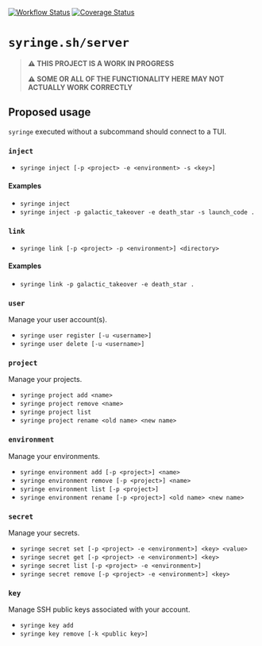 [![Workflow Status](https://github.com/syringe-sh/server/actions/workflows/build.yml/badge.svg?branch=main)](https://github.com/syringe-sh/server/actions/workflows/build.yml?query=branch%3Amain)
[![Coverage Status](https://coveralls.io/repos/github/syringe-sh/server/badge.svg?branch=main)](https://coveralls.io/github/syringe-sh/server?branch=main)

# `syringe.sh/server`

> **⚠️ THIS PROJECT IS A WORK IN PROGRESS**
>
> **⚠️ SOME OR ALL OF THE FUNCTIONALITY HERE MAY NOT ACTUALLY WORK CORRECTLY**

## Proposed usage

`syringe` executed without a subcommand should connect to a TUI.

### `inject`

- `syringe inject [-p <project> -e <environment> -s <key>]`

#### Examples

- `syringe inject`
- `syringe inject -p galactic_takeover -e death_star -s launch_code .`

### `link`

- `syringe link [-p <project> -p <environment>] <directory>`

#### Examples

- `syringe link -p galactic_takeover -e death_star .`

### `user`

Manage your user account(s).

- `syringe user register [-u <username>]`
- `syringe user delete [-u <username>]`

### `project`

Manage your projects.

- `syringe project add <name>`
- `syringe project remove <name>`
- `syringe project list`
- `syringe project rename <old name> <new name>`

### `environment`

Manage your environments.

- `syringe environment add [-p <project>] <name>`
- `syringe environment remove [-p <project>] <name>`
- `syringe environment list [-p <project>]`
- `syringe environment rename [-p <project>] <old name> <new name>`

### `secret`

Manage your secrets.

- `syringe secret set [-p <project> -e <environment>] <key> <value>`
- `syringe secret get [-p <project> -e <environment>] <key>`
- `syringe secret list [-p <project> -e <environment>]`
- `syringe secret remove [-p <project> -e <environment>] <key>`

### `key`

Manage SSH public keys associated with your account.

- `syringe key add`
- `syringe key remove [-k <public key>]`
